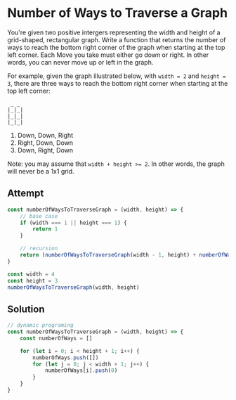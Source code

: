 # Number of Ways to Traverse a Graph
You're given two positive intergers representing the width and height of a grid-shaped, rectangular graph. Write a function that returns the number of ways to reach the bottom right corner of the graph when starting at the top left corner. Each Move you take must either go down or right. In other words, you can never move up or left in the graph.

For example, given the graph illustrated below, with `width = 2` and `height = 3`, there are three ways to reach the bottom right corner when starting at the top left corner:

```
 _ _
|_|_|
|_|_|
|_|_|
```
1. Down, Down, Right
2. Right, Down, Down
3. Down, Right, Down

Note: you may assume that `width + height >= 2`. In other words, the graph will never be a 1x1 grid.

## Attempt
```js
const numberOfWaysToTraverseGraph = (width, height) => {
    // base case
    if (width === 1 || height === 1) {
        return 1
    }

    // recursion
    return (numberOfWaysToTraverseGraph(width - 1, height) + numberOfWaysToTraverseGraph(width, height - 1))
}

const width = 4
const height = 3
numberOfWaysToTraverseGraph(width, height) 
```

## Solution
```js
// dynamic programing
const numberOfWaysToTraverseGraph = (width, height) => {
    const numberOfWays = []

    for (let i = 0; i < height + 1; i++) {
        numberOfWays.push([])
        for (let j = 0; j < width + 1; j++) {
            numberOfWays[i].push(0)
        }
    }
}
```